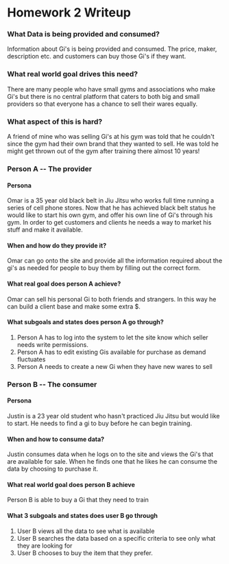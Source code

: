 # Homework 2 Writeup

### What Data is being provided and consumed?
Information about Gi's is being provided and consumed. The price, maker, description etc. and customers can buy those Gi's if they want.

### What real world goal drives this need?
There are many people who have small gyms and associations who make Gi's but there is no central platform that caters to both big and small providers so that everyone has a chance to sell their wares equally.

### What aspect of this is hard?
A friend of mine who was selling Gi's at his gym was told that he couldn't since the gym had their own brand that they wanted to sell. He was told he might get thrown out of the gym after training there almost 10 years!

### Person A -- The provider

#### Persona
Omar is a 35 year old black belt in Jiu Jitsu who works full time running a series of cell phone stores. Now that he has achieved black belt status he would like to start his own gym, and offer his own line of Gi's through his gym. In order to get customers and clients he needs a way to market his stuff and make it available.

#### When and how do they provide it?
Omar can go onto the site and provide all the information required about the gi's as needed for people to buy them by filling out the correct form.

#### What real goal does person A achieve?
Omar can sell his personal Gi to both friends and strangers. In this way he can build a client base and make some extra $.

#### What subgoals and states does person A go through?
1) Person A has to log into the system to let the site know which seller needs write permissions.
2) Person A has to edit existing Gis available for purchase as demand fluctuates
3) Person A needs to create a new Gi when they have new wares to sell

### Person B -- The consumer

#### Persona
Justin is a 23 year old student who hasn't practiced Jiu Jitsu but would like to start. He needs to find a gi to buy before he can begin training.

#### When and how to consume data?
Justin consumes data when he logs on to the site and views the Gi's that are available for sale. When he finds one that he likes he can consume the data by choosing to purchase it.

#### What real world goal does person B achieve
Person B is able to buy a Gi that they need to train

#### What 3 subgoals and states does user B go through
1) User B views all the data to see what is available
2) User B searches the data based on a specific criteria to see only what they are looking for
3) User B chooses to buy the item that they prefer.
